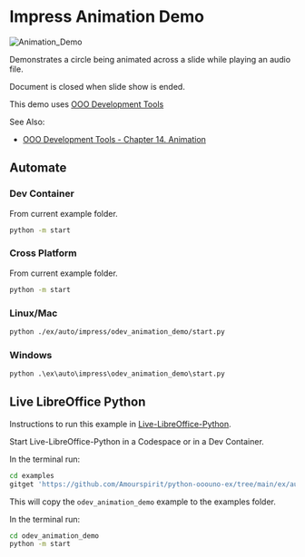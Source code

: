 # Impress Animation Demo

![Animation_Demo](https://user-images.githubusercontent.com/4193389/198396583-7a763f89-24e3-42d4-8a5c-67a502136a50.gif)

Demonstrates a circle being animated across a slide while playing an audio file.

Document is closed when slide show is ended.

This demo uses [OOO Development Tools]

See Also:

- [OOO Development Tools - Chapter 14. Animation](https://python-ooo-dev-tools.readthedocs.io/en/latest/odev/part3/chapter14.html)

## Automate

### Dev Container

From current example folder.

```sh
python -m start
```

### Cross Platform

From current example folder.

```sh
python -m start
```

### Linux/Mac

```sh
python ./ex/auto/impress/odev_animation_demo/start.py
```

### Windows

```ps
python .\ex\auto\impress\odev_animation_demo\start.py
```

## Live LibreOffice Python

Instructions to run this example in [Live-LibreOffice-Python](https://github.com/Amourspirit/live-libreoffice-python).

Start Live-LibreOffice-Python in a Codespace or in a Dev Container.

In the terminal run:

```bash
cd examples
gitget 'https://github.com/Amourspirit/python-ooouno-ex/tree/main/ex/auto/impress/odev_animation_demo'
```

This will copy the `odev_animation_demo` example to the examples folder.

In the terminal run:

```bash
cd odev_animation_demo
python -m start
```

[OOO Development Tools]: https://python-ooo-dev-tools.readthedocs.io/en/latest/
